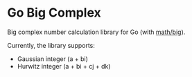 # Go Big Complex

Big complex number calculation library for Go (with [math/big](https://pkg.go.dev/math/big)).

Currently, the library supports:
- Gaussian integer (a + bi)
- Hurwitz integer (a + bi + cj + dk)
